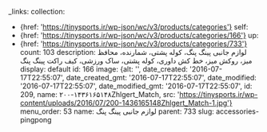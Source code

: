 _links:
  collection:
  - {href: 'https://tinysports.ir/wp-json/wc/v3/products/categories'}
  self:
  - {href: 'https://tinysports.ir/wp-json/wc/v3/products/categories/166'}
  up:
  - {href: 'https://tinysports.ir/wp-json/wc/v3/products/categories/733'}
count: 103
description: لوازم جانبی پینگ پنگ، کوله پشتی، شمارنده،
  محافظ میز، روکش میز، خط کش داوری، کوله پشتی،
  ساک ورزشی، کیف راکت پینگ پنگ
display: default
id: 166
image: {alt: '', date_created: '2016-07-17T22:55:07', date_created_gmt: '2016-07-17T22:55:07',
  date_modified: '2016-07-17T22:55:07', date_modified_gmt: '2016-07-17T22:55:07',
  id: 209, name: ۲۰۰-۱۴۳۶۱۶۵۱۴۸Zhlgert_Match, src: 'https://tinysports.ir/wp-content/uploads/2016/07/200-1436165148Zhlgert_Match-1.jpg'}
menu_order: 53
name: لوازم جانبی پینگ پنگ
parent: 733
slug: accessories-pingpong

